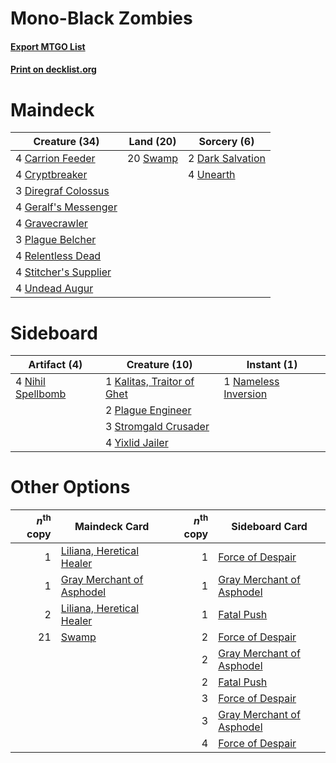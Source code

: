 # Mono-Black Zombies

#### [Export MTGO List](../collection/Mono-Black%20Zombies/Mono-Black%20Zombies.txt)
#### [Print on decklist.org](http://decklist.org/?deckmain=4%09Carrion%20Feeder%0A4%09Cryptbreaker%0A2%09Dark%20Salvation%0A3%09Diregraf%20Colossus%0A4%09Geralf's%20Messenger%0A4%09Gravecrawler%0A3%09Plague%20Belcher%0A4%09Relentless%20Dead%0A4%09Stitcher's%20Supplier%0A20%09Swamp%0A4%09Undead%20Augur%0A4%09Unearth&deckside=1%09Kalitas,%20Traitor%20of%20Ghet%0A1%09Nameless%20Inversion%0A4%09Nihil%20Spellbomb%0A2%09Plague%20Engineer%0A3%09Stromgald%20Crusader%0A4%09Yixlid%20Jailer)
# Maindeck

|                                         Creature (34)                                          |                                     Land (20)                                     |                                        Sorcery (6)                                        |
|------------------------------------------------------------------------------------------------|-----------------------------------------------------------------------------------|-------------------------------------------------------------------------------------------|
|4 [Carrion Feeder](http://gatherer.wizards.com/Pages/Card/Details.aspx?multiverseid=210133)     |20 [Swamp](http://gatherer.wizards.com/Pages/Card/Details.aspx?multiverseid=439858)|2 [Dark Salvation](http://gatherer.wizards.com/Pages/Card/Details.aspx?multiverseid=414382)|
|4 [Cryptbreaker](http://gatherer.wizards.com/Pages/Card/Details.aspx?multiverseid=414381)       |                                                                                   |4 [Unearth](http://gatherer.wizards.com/Pages/Card/Details.aspx?multiverseid=442102)       |
|3 [Diregraf Colossus](http://gatherer.wizards.com/Pages/Card/Details.aspx?multiverseid=409854)  |                                                                                   |                                                                                           |
|4 [Geralf's Messenger](http://gatherer.wizards.com/Pages/Card/Details.aspx?multiverseid=243250) |                                                                                   |                                                                                           |
|4 [Gravecrawler](http://gatherer.wizards.com/Pages/Card/Details.aspx?multiverseid=409635)       |                                                                                   |                                                                                           |
|3 [Plague Belcher](http://gatherer.wizards.com/Pages/Card/Details.aspx?multiverseid=426806)     |                                                                                   |                                                                                           |
|4 [Relentless Dead](http://gatherer.wizards.com/Pages/Card/Details.aspx?multiverseid=409881)    |                                                                                   |                                                                                           |
|4 [Stitcher's Supplier](http://gatherer.wizards.com/Pages/Card/Details.aspx?multiverseid=447257)|                                                                                   |                                                                                           |
|4 [Undead Augur](http://gatherer.wizards.com/Pages/Card/Details.aspx?multiverseid=464061)       |                                                                                   |                                                                                           |


# Sideboard

|                                        Artifact (4)                                        |                                            Creature (10)                                            |                                          Instant (1)                                          |
|--------------------------------------------------------------------------------------------|-----------------------------------------------------------------------------------------------------|-----------------------------------------------------------------------------------------------|
|4 [Nihil Spellbomb](http://gatherer.wizards.com/Pages/Card/Details.aspx?multiverseid=442215)|1 [Kalitas, Traitor of Ghet](http://gatherer.wizards.com/Pages/Card/Details.aspx?multiverseid=407596)|1 [Nameless Inversion](http://gatherer.wizards.com/Pages/Card/Details.aspx?multiverseid=143388)|
|                                                                                            |2 [Plague Engineer](http://gatherer.wizards.com/Pages/Card/Details.aspx?multiverseid=464049)         |                                                                                               |
|                                                                                            |3 [Stromgald Crusader](http://gatherer.wizards.com/Pages/Card/Details.aspx?multiverseid=121253)      |                                                                                               |
|                                                                                            |4 [Yixlid Jailer](http://gatherer.wizards.com/Pages/Card/Details.aspx?multiverseid=130702)           |                                                                                               |


# Other Options

|*n*<sup>th</sup> copy|                                           Maindeck Card                                            |*n*<sup>th</sup> copy|                                           Sideboard Card                                           |
|--------------------:|----------------------------------------------------------------------------------------------------|--------------------:|----------------------------------------------------------------------------------------------------|
|                    1|[Liliana, Heretical Healer](http://gatherer.wizards.com/Pages/Card/Details.aspx?multiverseid=398441)|                    1|[Force of Despair](http://gatherer.wizards.com/Pages/Card/Details.aspx?multiverseid=464041)         |
|                    1|[Gray Merchant of Asphodel](http://gatherer.wizards.com/Pages/Card/Details.aspx?multiverseid=389541)|                    1|[Gray Merchant of Asphodel](http://gatherer.wizards.com/Pages/Card/Details.aspx?multiverseid=389541)|
|                    2|[Liliana, Heretical Healer](http://gatherer.wizards.com/Pages/Card/Details.aspx?multiverseid=398441)|                    1|[Fatal Push](http://gatherer.wizards.com/Pages/Card/Details.aspx?multiverseid=423724)               |
|                   21|[Swamp](http://gatherer.wizards.com/Pages/Card/Details.aspx?multiverseid=439858)                    |                    2|[Force of Despair](http://gatherer.wizards.com/Pages/Card/Details.aspx?multiverseid=464041)         |
|                     |                                                                                                    |                    2|[Gray Merchant of Asphodel](http://gatherer.wizards.com/Pages/Card/Details.aspx?multiverseid=389541)|
|                     |                                                                                                    |                    2|[Fatal Push](http://gatherer.wizards.com/Pages/Card/Details.aspx?multiverseid=423724)               |
|                     |                                                                                                    |                    3|[Force of Despair](http://gatherer.wizards.com/Pages/Card/Details.aspx?multiverseid=464041)         |
|                     |                                                                                                    |                    3|[Gray Merchant of Asphodel](http://gatherer.wizards.com/Pages/Card/Details.aspx?multiverseid=389541)|
|                     |                                                                                                    |                    4|[Force of Despair](http://gatherer.wizards.com/Pages/Card/Details.aspx?multiverseid=464041)         |

